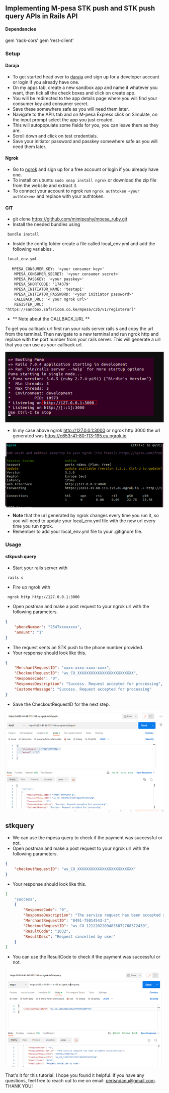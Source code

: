 ## Implementing M-pesa STK push and STK push query APIs in Rails API                                        

#### Dependancies
gem 'rack-cors'
gem 'rest-client'

### Setup 
#### Daraja
- To get started head over to [daraja](https://developer.safaricom.co.ke/) and sign up for a developer account or login if you already have one.
- On my apps tab, create a new sandbox app and name it whatever you want, then tick all the check boxes and click on create app.
- You will be redirected to the app details page where you will find your consumer key and consumer secret.
- Save these somewhere safe as you will need them later.
- Navigate to the APIs tab and on M-pesa Express click on Simulate, on the input prompt select the app you just created.
- This will autopopulate some fields for you, you can leave them as they are.
- Scroll down and click on test credentials.
- Save your initiator password and passkey somewhere safe as you will need them later.

#### Ngrok
- Go to [ngrok](https://ngrok.com/) and sign up for a free account or login if you already have one.
- To install on ubuntu ``` sudo snap install ngrok ``` or download the zip file from the website and extract it.
- To connect your account to ngrok run ``` ngrok authtoken <your authtoken> ``` and replace <your authtoken> with your authtoken.

#### GIT
- git clone https://github.com/mimipeshy/mpesa_ruby.git
- Install the needed bundles using 

```
 bundle install
```
- Inside the config folder create a file called local_env.yml and add the following variables .
```
 local_env.yml

   MPESA_CONSUMER_KEY: '<your consumer key>'
    MPESA_CONSUMER_SECRET: '<your consumer secret>'
    MPESA_PASSKEY: '<your passkey>'
    MPESA_SHORTCODE: '174379'
    MPESA_INITIATOR_NAME: 'testapi'
    MPESA_INITIATOR_PASSWORD: '<your initiator password>'
    CALLBACK_URL: '< your ngrok url>'
    REGISTER_URL: "https://sandbox.safaricom.co.ke/mpesa/c2b/v1/registerurl"
``` 
- ** Note about the CALLBACK_URL **

To get you callback url first run your rails server rails s and copy the url from the terminal.
Then navigate to a new terminal and run ngrok http <port number> and replace with the port number from your rails server.
This will generate a url that you can use as your callback url.

![screenshot](./local.png)

- In my case above ngrok http://127.0.0.1:3000 or ngrok http 3000 the url generated was https://c653-41-80-113-195.eu.ngrok.io

![screenshot](./ngrok.png)

- **Note** that the url generated by ngrok changes every time you run it, so you will need to update your local_env.yml file with the new url every time you run ngrok.
-  Remember to add your local_env.yml file to your .gitignore file.


### Usage
#### stkpush query
- Start your rails server with 
```
 rails s
```
- Fire up ngrok with 
```
 ngrok http http://127.0.0.1:3000
```
- Open postman and make a post request to your ngrok url with the following parameters.
```json
{
    "phoneNumber": "2547xxxxxxxx",
    "amount": "1"
}
```
- The request sents an STK push to the phone number provided.
- Your response should look like this.
```json
{
    "MerchantRequestID": "xxxx-xxxx-xxxx-xxxx",
    "CheckoutRequestID": "ws_CO_XXXXXXXXXXXXXXXXXXXXXXXXX",
    "ResponseCode": "0",
    "ResponseDescription": "Success. Request accepted for processing",
    "CustomerMessage": "Success. Request accepted for processing"
}
```

- Save the CheckoutRequestID for the next step.

![screenshot](./screenshot.png)
 
## stkquery
- We can use the mpesa query to check if the payment was successful or not.
- Open postman and make a post request to your ngrok url with the following parameters.
```json
{
    "checkoutRequestID": "ws_CO_XXXXXXXXXXXXXXXXXXXXXXXXX"
}
```
- Your response should look like this.
```json
[
    "success",
    {
        "ResponseCode": "0",
        "ResponseDescription": "The service request has been accepted successsfully",
        "MerchantRequestID": "8491-75014543-2",
        "CheckoutRequestID": "ws_CO_12122022094855872768372439",
        "ResultCode": "1032",
        "ResultDesc": "Request cancelled by user"
    }
]
```
- You can use the ResultCode to check if the payment was successful or not.

![screenshot](./stk.png)

That's it for this tutorial. I hope you found it helpful. If you have any questions, feel free to reach out to me on email: perisndanu@gmail.com.
THANK YOU!





